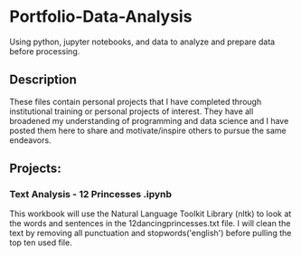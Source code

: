 # Portfolio-Data-Analysis
Using python, jupyter notebooks, and data to analyze and prepare data before processing.

## Description
These files contain personal projects that I have completed through institutional training or personal projects of interest.  They have all broadened my understanding of programming and data science and I have posted them here to share and motivate/inspire others to pursue the same endeavors. 

## Projects:
### Text Analysis - 12 Princesses .ipynb
This workbook will use the Natural Language Toolkit Library (nltk) to look at the words and sentences in the 12dancingprincesses.txt file. I will clean the text by removing all punctuation and stopwords('english') before pulling the top ten used file.
